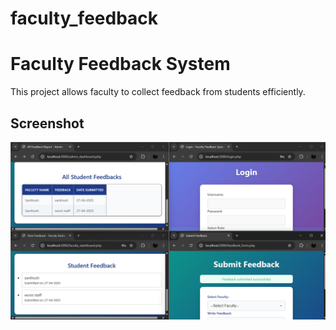 # faculty_feedback


# Faculty Feedback System

This project allows faculty to collect feedback from students efficiently.

## Screenshot

![Total Feedback Screenshot](https://raw.githubusercontent.com/SANDHOSH02/faculty_feedback/main/faculty-feedback-system/total.png)
